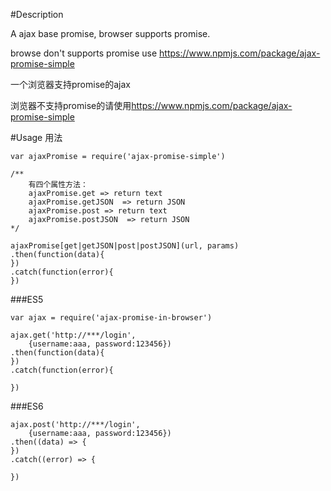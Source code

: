 
#Description

A ajax base promise, browser supports promise.

browse don't supports promise use <https://www.npmjs.com/package/ajax-promise-simple>


一个浏览器支持promise的ajax

浏览器不支持promise的请使用<https://www.npmjs.com/package/ajax-promise-simple>


#Usage 用法
```javascipt
var ajaxPromise = require('ajax-promise-simple')

/**
    有四个属性方法：
    ajaxPromise.get => return text
    ajaxPromise.getJSON  => return JSON
    ajaxPromise.post => return text
    ajaxPromise.postJSON  => return JSON
*/

ajaxPromise[get|getJSON|post|postJSON](url, params)
.then(function(data){
})
.catch(function(error){
})
```

###ES5
```javascipt
var ajax = require('ajax-promise-in-browser')

ajax.get('http://***/login', 
    {username:aaa, password:123456})
.then(function(data){
})
.catch(function(error){

})
```

###ES6
```javascipt
ajax.post('http://***/login', 
    {username:aaa, password:123456})
.then((data) => {
})
.catch((error) => {

})



